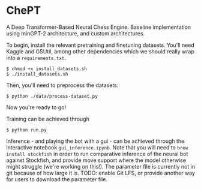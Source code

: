 # ChePT

A Deep Transformer-Based Neural Chess Engine.  Baseline implementation using minGPT-2 architecture, and custom architectures.

To begin, install the relevant pretraining and finetuning datasets.  You'll need Kaggle and GSUtil, among other dependencies which we should really wrap into a `requirements.txt`.

    $ chmod +x install_datasets.sh
    $ ./install_datasets.sh

Then, you'll need to preprocess the datasets:

    $ python ./data/process-dataset.py
    
Now you're ready to go!

Training can be achieved through

    $ python run.py
    
Inference - and playing the bot with a gui - can be achieved through the interactive notebook `gui_inference.ipynb`.  Note that you will need to `brew install stockfish` in order to run comparative inference of the neural bot against Stockfish, and provide move support where the model otherwise might struggle (we're working on this!).  The parameter file is currently not in git because of how large it is.  TODO: enable Git LFS, or provide another way for users to download the parameter file.
